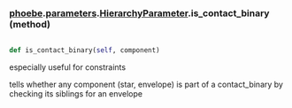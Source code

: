 ### [phoebe](phoebe.md).[parameters](phoebe.parameters.md).[HierarchyParameter](phoebe.parameters.HierarchyParameter.md).is_contact_binary (method)


```py

def is_contact_binary(self, component)

```



especially useful for constraints

tells whether any component (star, envelope) is part of a contact_binary
by checking its siblings for an envelope

